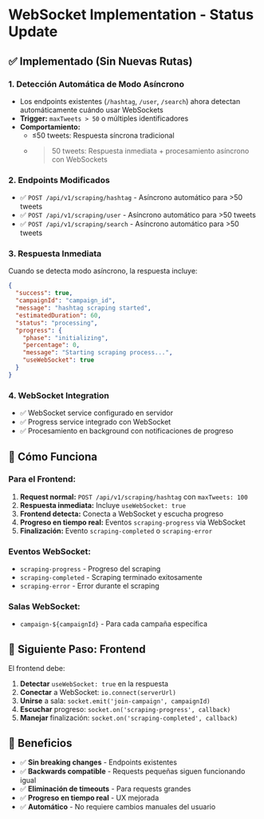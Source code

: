 # WebSocket Implementation - Status Update

## ✅ **Implementado (Sin Nuevas Rutas)**

### **1. Detección Automática de Modo Asíncrono**
- Los endpoints existentes (`/hashtag`, `/user`, `/search`) ahora detectan automáticamente cuándo usar WebSockets
- **Trigger:** `maxTweets > 50` o múltiples identificadores
- **Comportamiento:** 
  - ≤50 tweets: Respuesta síncrona tradicional
  - >50 tweets: Respuesta inmediata + procesamiento asíncrono con WebSockets

### **2. Endpoints Modificados**
- ✅ `POST /api/v1/scraping/hashtag` - Asíncrono automático para >50 tweets
- ✅ `POST /api/v1/scraping/user` - Asíncrono automático para >50 tweets  
- ✅ `POST /api/v1/scraping/search` - Asíncrono automático para >50 tweets

### **3. Respuesta Inmediata**
Cuando se detecta modo asíncrono, la respuesta incluye:
```json
{
  "success": true,
  "campaignId": "campaign_id",
  "message": "hashtag scraping started",
  "estimatedDuration": 60,
  "status": "processing",
  "progress": {
    "phase": "initializing",
    "percentage": 0,
    "message": "Starting scraping process...",
    "useWebSocket": true
  }
}
```

### **4. WebSocket Integration**
- ✅ WebSocket service configurado en servidor
- ✅ Progress service integrado con WebSocket
- ✅ Procesamiento en background con notificaciones de progreso

## 🔧 **Cómo Funciona**

### **Para el Frontend:**
1. **Request normal:** `POST /api/v1/scraping/hashtag` con `maxTweets: 100`
2. **Respuesta inmediata:** Incluye `useWebSocket: true`
3. **Frontend detecta:** Conecta a WebSocket y escucha progreso
4. **Progreso en tiempo real:** Eventos `scraping-progress` via WebSocket
5. **Finalización:** Evento `scraping-completed` o `scraping-error`

### **Eventos WebSocket:**
- `scraping-progress` - Progreso del scraping
- `scraping-completed` - Scraping terminado exitosamente  
- `scraping-error` - Error durante el scraping

### **Salas WebSocket:**
- `campaign-${campaignId}` - Para cada campaña específica

## 📝 **Siguiente Paso: Frontend**

El frontend debe:
1. **Detectar** `useWebSocket: true` en la respuesta
2. **Conectar** a WebSocket: `io.connect(serverUrl)`  
3. **Unirse** a sala: `socket.emit('join-campaign', campaignId)`
4. **Escuchar** progreso: `socket.on('scraping-progress', callback)`
5. **Manejar** finalización: `socket.on('scraping-completed', callback)`

## 🎯 **Beneficios**

- ✅ **Sin breaking changes** - Endpoints existentes
- ✅ **Backwards compatible** - Requests pequeñas siguen funcionando igual
- ✅ **Eliminación de timeouts** - Para requests grandes
- ✅ **Progreso en tiempo real** - UX mejorada
- ✅ **Automático** - No requiere cambios manuales del usuario
